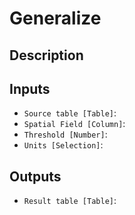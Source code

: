 
# Generalize
## Description

## Inputs
* `Source table [Table]`: 
* `Spatial Field [Column]`: 
* `Threshold [Number]`: 
* `Units [Selection]`: 

## Outputs
* `Result table [Table]`: 
